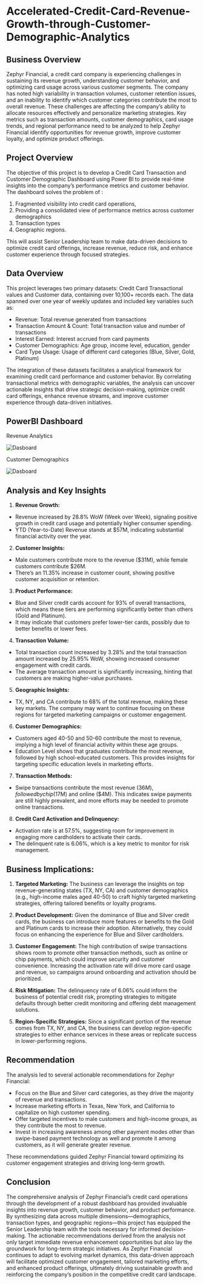 # Accelerated-Credit-Card-Revenue-Growth-through-Customer-Demographic-Analytics

## Business Overview

Zephyr Financial, a credit card company is experiencing challenges in sustaining its revenue growth, understanding customer behavior, and optimizing card usage across various customer segments. The company has noted high variability in transaction volumes, customer retention issues, and an inability to identify which customer categories contribute the most to overall revenue. These challenges are affecting the company’s ability to allocate resources effectively and personalize marketing strategies. Key metrics such as transaction amounts, customer demographics, card usage trends, and regional performance need to be analyzed to help Zephyr Financial identify opportunities for revenue growth, improve customer loyalty, and optimize product offerings.

## Project Overview
The objective of this project is to develop a Credit Card Transaction and Customer Demographic Dashboard using Power BI to provide real-time insights into the company’s performance metrics and customer behavior. The dashboard solves the problem of :
1. Fragmented visibility into credit card operations,
2. Providing a consolidated view of performance metrics across customer demographics
3. Transaction types
4. Geographic regions.

This will assist Senior Leadership team  to make data-driven decisions to optimize credit card offerings, increase revenue, reduce risk, and enhance customer experience through focused strategies.

## Data Overview
This project leverages two primary datasets: Credit Card Transactional values and Customer data, containing over 10,100+ records each.
The data spanned over one year of weekly updates and included key variables such as:
* Revenue: Total revenue generated from transactions
* Transaction Amount & Count: Total transaction value and number of transactions
* Interest Earned: Interest accrued from card payments
* Customer Demographics: Age group, income level, education, gender
* Card Type Usage: Usage of different card categories (Blue, Silver, Gold, Platinum)
  
The integration of these datasets facilitates a analytical framework for examining credit card performance and customer behavior. By correlating transactional metrics with demographic variables, the analysis can uncover actionable insights that drive strategic decision-making, optimize credit card offerings, enhance revenue streams, and improve customer experience through data-driven initiatives.

## PowerBI Dashboard 

Revenue Analytics

![Dasboard](https://github.com/Pralhad789/Accelerated-Credit-Card-Revenue-Growth-through-Customer-Demographic-Analytics/blob/main/CreditCard_Transaction.png)

Customer Demographics

![Dasboard](https://github.com/Pralhad789/Accelerated-Credit-Card-Revenue-Growth-through-Customer-Demographic-Analytics/blob/main/CreaditCard_Customer.png)

## Analysis and Key Insights

1. **Revenue Growth:**
* Revenue increased by 28.8% WoW (Week over Week), signaling positive growth in credit card usage and potentially higher consumer spending.
* YTD (Year-to-Date) Revenue stands at $57M, indicating substantial financial activity over the year.

2. **Customer Insights:**
* Male customers contribute more to the revenue ($31M), while female customers contribute $26M.
* There’s an 11.35% increase in customer count, showing positive customer acquisition or retention.

3. **Product Performance:**
* Blue and Silver credit cards account for 93% of overall transactions, which means these tiers are performing significantly better than others (Gold and Platinum).
* It may indicate that customers prefer lower-tier cards, possibly due to better benefits or lower fees.

4. **Transaction Volume:**
* Total transaction count increased by 3.28% and the total transaction amount increased by 25.95% WoW, showing increased consumer engagement with credit cards.
* The average transaction amount is significantly increasing, hinting that customers are making higher-value purchases.

5. **Geographic Insights:**
* TX, NY, and CA contribute to 68% of the total revenue, making these key markets. The company may want to continue focusing on these regions for targeted marketing campaigns or customer engagement.

6. **Customer Demographics:**
* Customers aged 40-50 and 50-60 contribute the most to revenue, implying a high level of financial activity within these age groups.
* Education Level shows that graduates contribute the most revenue, followed by high school-educated customers. This provides insights for targeting specific education levels in marketing efforts.

7. **Transaction Methods:**
* Swipe transactions contribute the most revenue ($36M), followed by chip ($17M) and online ($4M). This indicates swipe payments are still highly prevalent, and more efforts may be needed to promote online transactions.

8. **Credit Card Activation and Delinquency:**
* Activation rate is at 57.5%, suggesting room for improvement in engaging more cardholders to activate their cards.
* The delinquent rate is 6.06%, which is a key metric to monitor for risk management.

## Business Implications:
1. **Targeted Marketing:**
The business can leverage the insights on top revenue-generating states (TX, NY, CA) and customer demographics (e.g., high-income males aged 40-50) to craft highly targeted marketing strategies, offering tailored benefits or loyalty programs.

2. **Product Development:**
Given the dominance of Blue and Silver credit cards, the business can introduce more features or benefits to the Gold and Platinum cards to increase their adoption. Alternatively, they could focus on enhancing the experience for Blue and Silver cardholders.

3. **Customer Engagement:**
The high contribution of swipe transactions shows room to promote other transaction methods, such as online or chip payments, which could improve security and customer convenience.
Increasing the activation rate will drive more card usage and revenue, so campaigns around onboarding and activation should be prioritized.

4. **Risk Mitigation:**
The delinquency rate of 6.06% could inform the business of potential credit risk, prompting strategies to mitigate defaults through better credit monitoring and offering debt management solutions.

5. **Region-Specific Strategies:**
Since a significant portion of the revenue comes from TX, NY, and CA, the business can develop region-specific strategies to either enhance services in these areas or replicate success in lower-performing regions.

## Recommendation

The analysis led to several actionable recommendations for Zephyr Financial:

* Focus on the Blue and Silver card categories, as they drive the majority of revenue and transactions.
* Increase marketing efforts in Texas, New York, and California to capitalize on high customer spending.
* Offer targeted incentives to male customers and high-income groups, as they contribute the most to revenue.
* Invest in increasing awareness among other payment modes other than swipe-based payment technology as well and promote it among customers, as it will generate greater revenue.
  
These recommendations guided Zephyr Financial toward optimizing its customer engagement strategies and driving long-term growth.

## Conclusion
The comprehensive analysis of Zephyr Financial’s credit card operations through the development of a robust dashboard has provided invaluable insights into revenue growth, customer behavior, and product performance. By synthesizing data across multiple dimensions—demographics, transaction types, and geographic regions—this project has equipped the Senior Leadership team with the tools necessary for informed decision-making. The actionable recommendations derived from the analysis not only target immediate revenue enhancement opportunities but also lay the groundwork for long-term strategic initiatives. As Zephyr Financial continues to adapt to evolving market dynamics, this data-driven approach will facilitate optimized customer engagement, tailored marketing efforts, and enhanced product offerings, ultimately driving sustainable growth and reinforcing the company’s position in the competitive credit card landscape.
